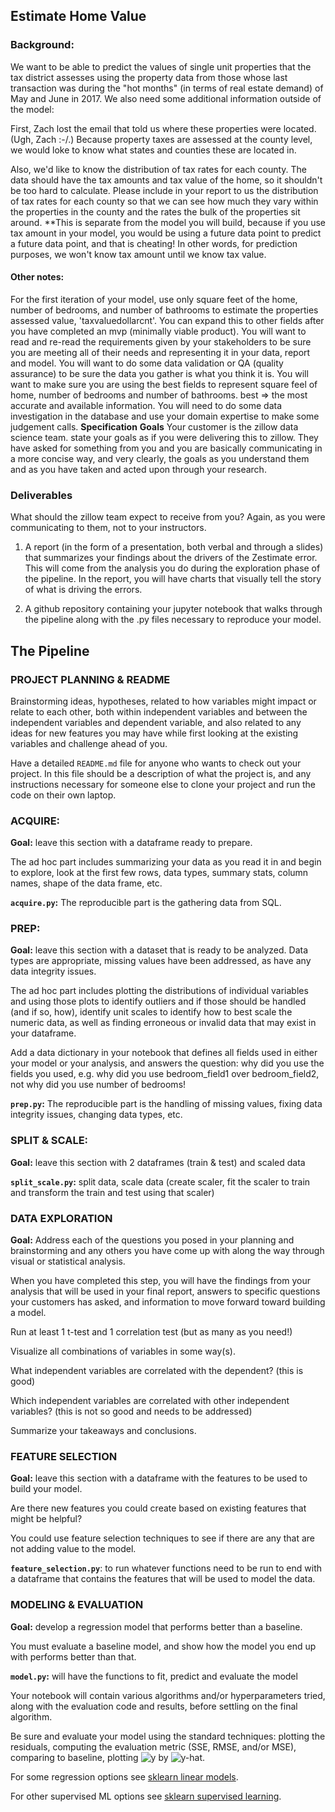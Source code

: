 ## Estimate Home Value
### Background:

We want to be able to predict the values of single unit properties that the tax district assesses using the property data from those whose last transaction was during the "hot months" (in terms of real estate demand) of May and June in 2017. We also need some additional information outside of the model:

First, Zach lost the email that told us where these properties were located. (Ugh, Zach :-/.) Because property taxes are assessed at the county level, we would loke to know what states and counties these are located in.

Also, we'd like to know the distribution of tax rates for each county. The data should have the tax amounts and tax value of the home, so it shouldn't be too hard to calculate. Please include in your report to us the distribution of tax rates for each county so that we can see how much they vary within the properties in the county and the rates the bulk of the properties sit around. **This is separate from the model you will build, because if you use tax amount in your model, you would be using a future data point to predict a future data point, and that is cheating! In other words, for prediction purposes, we won't know tax amount until we know tax value.

#### Other notes:

For the first iteration of your model, use only square feet of the home, number of bedrooms, and number of bathrooms to estimate the properties assessed value, 'taxvaluedollarcnt'. You can expand this to other fields after you have completed an mvp (minimally viable product).
You will want to read and re-read the requirements given by your stakeholders to be sure you are meeting all of their needs and representing it in your data, report and model.
You will want to do some data validation or QA (quality assurance) to be sure the data you gather is what you think it is.
You will want to make sure you are using the best fields to represent square feel of home, number of bedrooms and number of bathrooms. best => the most accurate and available information. You will need to do some data investigation in the database and use your domain expertise to make some judgement calls.
**Specification**
**Goals**
Your customer is the zillow data science team. state your goals as if you were delivering this to zillow. They have asked for something from you and you are basically communicating in a more concise way, and very clearly, the goals as you understand them and as you have taken and acted upon through your research.

### Deliverables
What should the zillow team expect to receive from you? Again, as you were communicating to them, not to your instructors.

1. A report (in the form of a presentation, both verbal and through a slides) that summarizes your findings about the drivers of the Zestimate error. This will come from the analysis you do during the exploration phase of the pipeline. In the report, you will have charts that visually tell the story of what is driving the errors.

2. A github repository containing your jupyter notebook that walks through the pipeline along with the .py files necessary to reproduce your model.

## The Pipeline
### PROJECT PLANNING & README
Brainstorming ideas, hypotheses, related to how variables might impact or relate to each other, both within independent variables and between the independent variables and dependent variable, and also related to any ideas for new features you may have while first looking at the existing variables and challenge ahead of you.

Have a detailed `README.md` file for anyone who wants to check out your project. In this file should be a description of what the project is, and any instructions necessary for someone else to clone your project and run the code on their own laptop.

### ACQUIRE:
**Goal:** leave this section with a dataframe ready to prepare.

The ad hoc part includes summarizing your data as you read it in and begin to explore, look at the first few rows, data types, summary stats, column names, shape of the data frame, etc.

**`acquire.py`:** The reproducible part is the gathering data from SQL.

### PREP:
**Goal:** leave this section with a dataset that is ready to be analyzed. Data types are appropriate, missing values have been addressed, as have any data integrity issues.

The ad hoc part includes plotting the distributions of individual variables and using those plots to identify outliers and if those should be handled (and if so, how), identify unit scales to identify how to best scale the numeric data, as well as finding erroneous or invalid data that may exist in your dataframe.

Add a data dictionary in your notebook that defines all fields used in either your model or your analysis, and answers the question: why did you use the fields you used, e.g. why did you use bedroom_field1 over bedroom_field2, not why did you use number of bedrooms!

**`prep.py`:** The reproducible part is the handling of missing values, fixing data integrity issues, changing data types, etc.

### SPLIT & SCALE:
**Goal:** leave this section with 2 dataframes (train & test) and scaled data

**`split_scale.py`:** split data, scale data (create scaler, fit the scaler to train and transform the train and test using that scaler)

### DATA EXPLORATION
**Goal:** Address each of the questions you posed in your planning and brainstorming and any others you have come up with along the way through visual or statistical analysis.

When you have completed this step, you will have the findings from your analysis that will be used in your final report, answers to specific questions your customers has asked, and information to move forward toward building a model.

Run at least 1 t-test and 1 correlation test (but as many as you need!)

Visualize all combinations of variables in some way(s).

What independent variables are correlated with the dependent? (this is good)

Which independent variables are correlated with other independent variables? (this is not so good and needs to be addressed)

Summarize your takeaways and conclusions.

### FEATURE SELECTION
**Goal:** leave this section with a dataframe with the features to be used to build your model.

Are there new features you could create based on existing features that might be helpful?

You could use feature selection techniques to see if there are any that are not adding value to the model.

**`feature_selection.py`**: to run whatever functions need to be run to end with a dataframe that contains the features that will be used to model the data.

### MODELING & EVALUATION
**Goal:** develop a regression model that performs better than a baseline.

You must evaluate a baseline model, and show how the model you end up with performs better than that.

**`model.py`:** will have the functions to fit, predict and evaluate the model

Your notebook will contain various algorithms and/or hyperparameters tried, along with the evaluation code and results, before settling on the final algorithm.

Be sure and evaluate your model using the standard techniques: plotting the residuals, computing the evaluation metric (SSE, RMSE, and/or MSE), comparing to baseline, plotting <img src="https://latex.codecogs.com/gif.latex?\y" title="y" /> by <img src="https://latex.codecogs.com/gif.latex?\hat{y}" title="y-hat" />.

For some regression options see [sklearn linear models](https://scikit-learn.org/stable/modules/linear_model.html). 

For other supervised ML options see [sklearn supervised learning](https://scikit-learn.org/stable/supervised_learning.html).